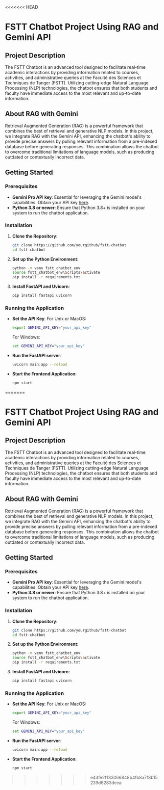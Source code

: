 <<<<<<< HEAD
# FSTT Chatbot Project Using RAG and Gemini API

## Project Description

The FSTT Chatbot is an advanced tool designed to facilitate real-time academic interactions by providing information related to courses, activities, and administrative queries at the Faculté des Sciences et Techniques de Tanger (FSTT). Utilizing cutting-edge Natural Language Processing (NLP) technologies, the chatbot ensures that both students and faculty have immediate access to the most relevant and up-to-date information.

## About RAG with Gemini

Retrieval Augmented Generation (RAG) is a powerful framework that combines the best of retrieval and generative NLP models. In this project, we integrate RAG with the Gemini API, enhancing the chatbot's ability to provide precise answers by pulling relevant information from a pre-indexed database before generating responses. This combination allows the chatbot to overcome traditional limitations of language models, such as producing outdated or contextually incorrect data.

## Getting Started

### Prerequisites

- **Gemini Pro API key**: Essential for leveraging the Gemini model's capabilities. Obtain your API key [here](https://ai.google.dev/gemini-api/docs/api-key).
- **Python 3.8 or newer**: Ensure that Python 3.8+ is installed on your system to run the chatbot application.

### Installation

1. **Clone the Repository**:

   ```bash
   git clone https://github.com/yourgithub/fstt-chatbot
   cd fstt-chatbot
   ```

2. **Set up the Python Environment**:

   ```bash
   python -m venv fstt_chatbot_env
   source fstt_chatbot_env\Scripts\activate
   pip install -r requirements.txt
   ```

3. **Install FastAPI and Uvicorn**:
   ```bash
   pip install fastapi uvicorn
   ```

### Running the Application

- **Set the API Key**:
  For Unix or MacOS:

  ```bash
  export GEMINI_API_KEY="your_api_key"
  ```

  For Windows:

  ```cmd
  set GEMINI_API_KEY="your_api_key"
  ```

- **Run the FastAPI server**:

  ```bash
  uvicorn main:app --reload
  ```

- **Start the Frontend Application**:
  ```bash
  npm start
  ```
=======
# FSTT Chatbot Project Using RAG and Gemini API

## Project Description

The FSTT Chatbot is an advanced tool designed to facilitate real-time academic interactions by providing information related to courses, activities, and administrative queries at the Faculté des Sciences et Techniques de Tanger (FSTT). Utilizing cutting-edge Natural Language Processing (NLP) technologies, the chatbot ensures that both students and faculty have immediate access to the most relevant and up-to-date information.

## About RAG with Gemini

Retrieval Augmented Generation (RAG) is a powerful framework that combines the best of retrieval and generative NLP models. In this project, we integrate RAG with the Gemini API, enhancing the chatbot's ability to provide precise answers by pulling relevant information from a pre-indexed database before generating responses. This combination allows the chatbot to overcome traditional limitations of language models, such as producing outdated or contextually incorrect data.

## Getting Started

### Prerequisites

- **Gemini Pro API key**: Essential for leveraging the Gemini model's capabilities. Obtain your API key [here](https://ai.google.dev/gemini-api/docs/api-key).
- **Python 3.8 or newer**: Ensure that Python 3.8+ is installed on your system to run the chatbot application.

### Installation

1. **Clone the Repository**:

   ```bash
   git clone https://github.com/yourgithub/fstt-chatbot
   cd fstt-chatbot
   ```

2. **Set up the Python Environment**:

   ```bash
   python -m venv fstt_chatbot_env
   source fstt_chatbot_env\Scripts\activate
   pip install -r requirements.txt
   ```

3. **Install FastAPI and Uvicorn**:
   ```bash
   pip install fastapi uvicorn
   ```

### Running the Application

- **Set the API Key**:
  For Unix or MacOS:

  ```bash
  export GEMINI_API_KEY="your_api_key"
  ```

  For Windows:

  ```cmd
  set GEMINI_API_KEY="your_api_key"
  ```

- **Run the FastAPI server**:

  ```bash
  uvicorn main:app --reload
  ```

- **Start the Frontend Application**:
  ```bash
  npm start
  ```
>>>>>>> e43fe2f133066848b4fb8a7f8b15239d6283deea
